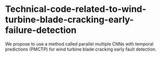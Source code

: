 # Technical-code-related-to-wind-turbine-blade-cracking-early-failure-detection
We propose to use a method called parallel multiple CNNs with temporal predictions (PMCTP) for wind turbine blade cracking early fault detection.
